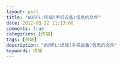 ```yaml
---
layout: post
title: "WURFL:终端(手机设备)信息的文件"
date: 2012-03-22 11:13:00 
comments: true
categories: [终端]
tags: [终端]
description: "WURFL:终端(手机设备)信息的文件"
keywords: 终端
---
```





